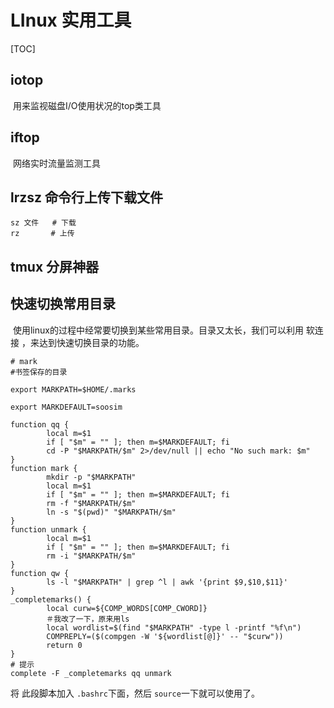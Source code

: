 # LInux 实用工具

[TOC]

## iotop

​	用来监视磁盘I/O使用状况的top类工具

## iftop

​	网络实时流量监测工具

## lrzsz 命令行上传下载文件

```shell
sz 文件   # 下载
rz       # 上传  
```
## tmux 分屏神器

## 快速切换常用目录

​	使用linux的过程中经常要切换到某些常用目录。目录又太长，我们可以利用 软连接 ，来达到快速切换目录的功能。

```shell
# mark
#书签保存的目录

export MARKPATH=$HOME/.marks

export MARKDEFAULT=soosim

function qq {
        local m=$1
        if [ "$m" = "" ]; then m=$MARKDEFAULT; fi
        cd -P "$MARKPATH/$m" 2>/dev/null || echo "No such mark: $m"
}
function mark {
        mkdir -p "$MARKPATH"
        local m=$1
        if [ "$m" = "" ]; then m=$MARKDEFAULT; fi
        rm -f "$MARKPATH/$m"
        ln -s "$(pwd)" "$MARKPATH/$m"
}
function unmark {
        local m=$1
        if [ "$m" = "" ]; then m=$MARKDEFAULT; fi
        rm -i "$MARKPATH/$m"
}
function qw {
        ls -l "$MARKPATH" | grep ^l | awk '{print $9,$10,$11}'
}
_completemarks() {
        local curw=${COMP_WORDS[COMP_CWORD]}
        ＃我改了一下，原来用ls
        local wordlist=$(find "$MARKPATH" -type l -printf "%f\n")
        COMPREPLY=($(compgen -W '${wordlist[@]}' -- "$curw"))
        return 0
}
# 提示
complete -F _completemarks qq unmark
```

将 此段脚本加入 ```.bashrc```下面，然后 ```source```一下就可以使用了。
